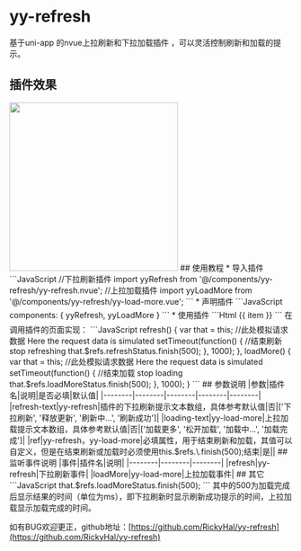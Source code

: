 
# yy-refresh
基于uni-app 的nvue上拉刷新和下拉加载插件 ，可以灵活控制刷新和加载的提示。
## 插件效果
<img src="RickyHal/yy-refresh/demo.gif"  width="300" />  
## 使用教程
* 导入插件
```JavaScript
//下拉刷新插件
import yyRefresh from '@/components/yy-refresh/yy-refresh.nvue';
//上拉加载插件
import yyLoadMore from '@/components/yy-refresh/yy-load-more.vue';
```
* 声明插件
```JavaScript
    components: {
		yyRefresh,
		yyLoadMore
	}
```
* 使用插件
```Html
<list class="list" :style="{ height: screenHeight, width: screenWidth }">
    <!-- 下拉刷新 -->
    <yy-refresh :refresh-text="refreshText" @refresh="refresh" ref="refreshStatus"></yy-refresh>
    <cell v-for="(item, index) in testList" :key="index" class="list-item">
        <text style="line-height: 30px;">{{ item }}</text>
    </cell>
    <!-- 上拉加载 -->
    <yy-load-more :loading-text="loadingText" @loadMore="loadMore" ref="loadMoreStatus"></yy-load-more>
</list>
```
在调用插件的页面实现：
```JavaScript
refresh() {
    var that = this;
    //此处模拟请求数据 Here the request data is simulated
    setTimeout(function() {
        //结束刷新 stop refreshing
        that.$refs.refreshStatus.finish(500);
    }, 1000);
},
loadMore() {
    var that = this;
    //此处模拟请求数据  Here the request data is simulated
    setTimeout(function() {
        //结束加载  stop loading
        that.$refs.loadMoreStatus.finish(500);
    }, 1000);
}
```
## 参数说明
|参数|插件名|说明|是否必填|默认值|
|--------|--------|--------|--------|--------|
|refresh-text|yy-refresh|插件的下拉刷新提示文本数组，具体参考默认值|否|['下拉刷新', '释放更新', '刷新中...', '刷新成功']|
|loading-text|yy-load-more|上拉加载提示文本数组，具体参考默认值|否|['加载更多', '松开加载', '加载中...', '加载完成']|
|ref|yy-refresh，yy-load-more|必填属性，用于结束刷新和加载，其值可以自定义，但是在结束刷新或加载时必须使用this.$refs.\<ref>.finish(500);结束|是||
## 监听事件说明
|事件|插件名|说明|
|--------|--------|--------|
|refresh|yy-refresh|下拉刷新事件|
|loadMore|yy-load-more|上拉加载事件|
## 其它
```JavaScript
that.$refs.loadMoreStatus.finish(500);
```
其中的500为加载完成后显示结果的时间（单位为ms），即下拉刷新时显示刷新成功提示的时间，上拉加载显示加载完成的时间。

如有BUG欢迎更正，github地址：[https://github.com/RickyHal/yy-refresh](https://github.com/RickyHal/yy-refresh)
